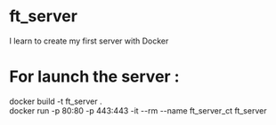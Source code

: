 # ft_server
I learn to create my first server with Docker

# For launch the server :
docker build -t ft_server .  
docker run -p 80:80 -p 443:443 -it --rm --name ft_server_ct ft_server
